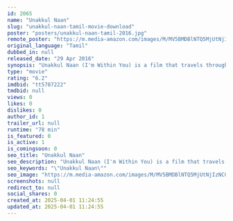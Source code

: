 ```yaml
---
id: 2065
name: "Unakkul Naan"
slug: "unakkul-naan-tamil-movie-download"
poster: "posters/unakkul-naan-tamil-2016.jpg"
remote_poster: "https://m.media-amazon.com/images/M/MV5BMDBlNTQ5MjUtNjIzNC00MzA4LWJhYzQtODIwYjE3MzIxNDNmXkEyXkFqcGdeQXVyNTI3MjYyNzI@._V1_SX300.jpg"
original_language: "Tamil"
dubbed_in: null
released_date: "29 Apr 2016"
synopsis: "Unakkul Naan (I'm Within You) is a film that travels through the mind of a kid.This is a highly experimental Feature film shot inside theatre and has been portrayed through parallel cinema."
type: "movie"
rating: "6.2"
imdbid: "tt5787222"
tmdbid: null
views: 0
likes: 0
dislikes: 0
author_id: 1
trailer_url: null
runtime: "78 min"
is_featured: 0
is_active: 1
is_comingsoon: 0
seo_title: "Unakkul Naan"
seo_description: "Unakkul Naan (I'm Within You) is a film that travels through the mind of a kid.This is a highly experimental Feature film shot inside theatre and has been portrayed through parallel cinema."
seo_keywords: "\"Unakkul Naan\""
seo_image: "https://m.media-amazon.com/images/M/MV5BMDBlNTQ5MjUtNjIzNC00MzA4LWJhYzQtODIwYjE3MzIxNDNmXkEyXkFqcGdeQXVyNTI3MjYyNzI@._V1_SX300.jpg"
screenshots: null
redirect_to: null
social_shares: 0
created_at: 2025-04-01 11:24:55
updated_at: 2025-04-01 11:24:55
---
```


